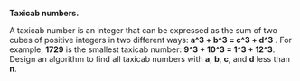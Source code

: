 **Taxicab numbers.** 

A taxicab number is an integer that can be expressed as the sum of two cubes of positive integers in two different ways: **a^3 + b^3 = c^3 + d^3** . For example, **1729** is the smallest taxicab number: **9^3 + 10^3 = 1^3 + 12^3**. Design an algorithm to find all taxicab numbers with **a**, **b**, **c**, and **d** less than **n**.